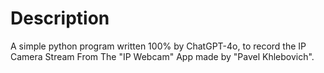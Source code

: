 # Description
A simple python program written 100% by ChatGPT-4o, to record the IP Camera Stream From The "IP Webcam" App made by "Pavel Khlebovich".
